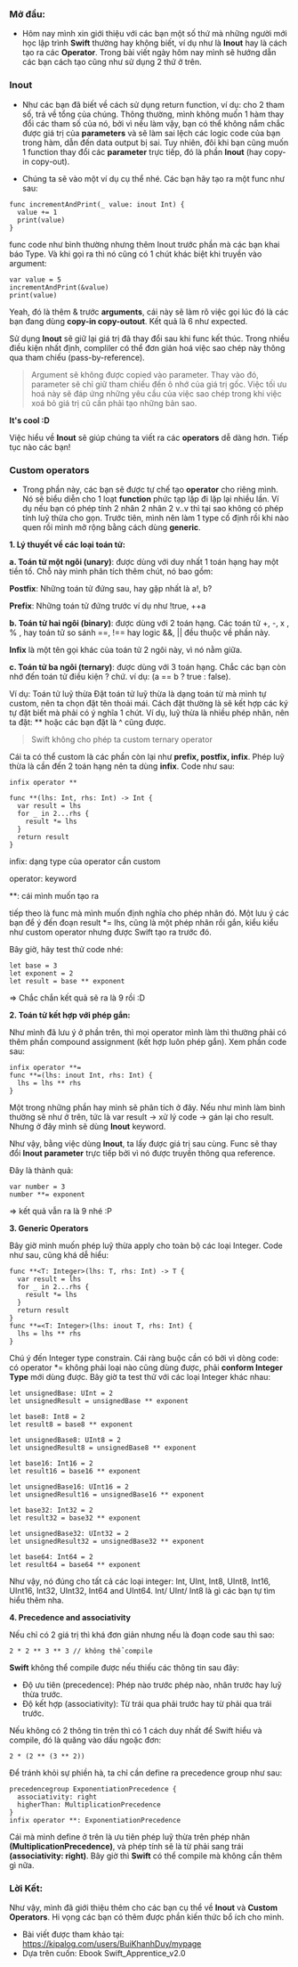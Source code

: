 ### Mở đầu:
- Hôm nay mình xin giới thiệu với các bạn một số thứ mà những người mới học lập trình **Swift** thường hay không biết, ví dụ như là **Inout** hay là cách tạo ra các **Operator**. Trong bài viết ngày hôm nay mình sẽ hướng dẫn các bạn cách tạo cũng như sử dụng 2 thứ ở trên. 

### Inout
- Như các bạn đã biết về cách sử dụng return function, ví dụ: cho 2 tham số, trả về tổng của chúng. 
Thông thường, mình không muốn 1 hàm thay đổi các tham số của nó, bởi vì nếu làm vậy, bạn có thể không nắm chắc được giá trị của **parameters** và sẽ làm sai lệch các logic code của bạn trong hàm, dẫn đến data output bị sai. Tuy nhiên, đôi khi bạn cũng muốn 1 function thay đổi các **parameter** trực tiếp, đó là phần **Inout** (hay copy-in copy-out).

- Chúng ta sẽ vào một ví dụ cụ thể nhé. Các bạn hãy tạo ra một func như sau:
```
func incrementAndPrint(_ value: inout Int) {
  value += 1
  print(value)
}
```

func code như bình thường nhưng thêm Inout trước phần mà các bạn khai báo Type. Và khi gọi ra thì nó cũng có 1 chút khác biệt khi truyền vào argument:

```
var value = 5
incrementAndPrint(&value)
print(value)
```

Yeah, đó là thêm & trước **arguments**, cái này sẽ làm rõ việc gọi lúc đó là các bạn đang dùng **copy-in copy-outout**. Kết quả là 6 như expected. 

Sử dụng **Inout** sẽ giữ lại giá trị đã thay đổi sau khi func kết thúc. Trong nhiều điều kiện nhất định, compliler có thể đơn giản hoá việc sao chép này thông qua tham chiếu (pass-by-reference).

> Argument sẽ không được copied vào parameter. Thay vào đó, parameter sẽ chỉ giữ tham chiếu đến ô nhớ của giá trị gốc. Việc tối ưu hoá này sẽ đáp ứng những yêu cầu của việc sao chép trong khi việc xoá bỏ giá trị cũ cần phải tạo những bản sao.

**It's cool :D**

Việc hiểu về **Inout** sẽ giúp chúng ta viết ra các **operators** dễ dàng hơn. Tiếp tục nào các bạn! 

### Custom operators
- Trong phần này, các bạn sẽ được tự chế tạo **operator** cho riêng mình. Nó sẽ biểu diễn cho 1 loạt **function** phức tạp lặp đi lặp lại nhiều lần. Ví dụ nếu bạn có phép tính 2 nhân 2 nhân 2 v..v thì tại sao không có phép tính luỹ thừa cho gọn. Trước tiên, mình nên làm 1 type cố định rồi khi nào quen rồi mình mở rộng bằng cách dùng **generic**.

 **1. Lý thuyết về các loại toán tử:**
 
 **a. Toán tử một ngôi (unary)**: được dùng với duy nhất 1 toán hạng hay một tiền tố. Chỗ này mình phân tích thêm chút, nó bao gồm:

**Postfix**: Những toán tử đứng sau, hay gặp nhất là a!, b?

**Prefix**: Những toán tử đứng trước ví dụ như !true, ++a

**b. Toán tử hai ngôi (binary)**: được dùng với 2 toán hạng. Các toán tử +, -, x , % , hay toán tử so sánh ==, !== hay logic &&, || đều thuộc về phần này.

**Infix** là một tên gọi khác của toán tử 2 ngôi này, vì nó nằm giữa.

**c. Toán tử ba ngôi (ternary)**: được dùng với 3 toán hạng. Chắc các bạn còn nhớ đến toán tử điều kiện ? chứ. ví dụ: (a == b ? true : false).

Ví dụ: Toán tử luỹ thừa
Đặt toán tử luỹ thừa là dạng toán từ mà mình tự custom, nên ta chọn đặt tên thoải mái. Cách đặt thường là sẽ kết hợp các ký tự đặt biết mà phải có ý nghĩa 1 chút. Ví dụ, luỹ thừa là nhiều phép nhân, nên ta đặt: ** hoặc các bạn đặt là ^ cũng được.

> Swift không cho phép ta custom ternary operator

Cái ta có thể custom là các phần còn lại như **prefix, postfix, infix**. Phép luỹ thừa là cần đến 2 toán hạng nên ta dùng **infix**. Code như sau:

```
infix operator **

func **(lhs: Int, rhs: Int) -> Int {
  var result = lhs
  for _ in 2...rhs {
    result *= lhs
  }
  return result
}
```

infix: dạng type của operator cần custom

operator: keyword

\**: cái mình muốn tạo ra

tiếp theo là func mà mình muốn định nghĩa cho phép nhân đó. Một lưu ý các bạn để ý đến đoạn result \*= lhs, cũng là một phép nhân rồi gắn, kiểu kiểu như custom operator nhưng được Swift tạo ra trước đó.

Bây giờ, hãy test thử code nhé:
```
let base = 3
let exponent = 2
let result = base ** exponent
```
 => Chắc chắn kết quả sẽ ra là 9 rồi :D 
 
 **2. Toán tử kết hợp với phép gắn:**
 
 Như mình đã lưu ý ở phần trên, thì mọi operator mình làm thì thường phải có thêm phần compound assignment (kết hợp luôn phép gắn). Xem phần code sau:

```
infix operator **=
func **=(lhs: inout Int, rhs: Int) {
  lhs = lhs ** rhs
}
```

Một trong những phần hay mình sẽ phân tích ở đây. Nếu như mình làm bình thường sẽ như ở trên, tức là var result -> xử lý code -> gán lại cho result. Nhưng ở đây mình sẽ dùng **Inout** keyword. 

Như vậy, bằng việc dùng **Inout**, ta lấy được giá trị sau cùng. Func sẽ thay đổi **Inout parameter** trực tiếp bởi vì nó được truyền thông qua reference.

Đây là thành quả:

```
var number = 3
number **= exponent
```

=> kết quả vẫn ra là 9 nhé :P

**3. Generic Operators**

Bây giờ mình muốn phép luỹ thừa apply cho toàn bộ các loại Integer. Code như sau, cũng khá dễ hiểu:

```
func **<T: Integer>(lhs: T, rhs: Int) -> T {
  var result = lhs
  for _ in 2...rhs {
    result *= lhs
  }
  return result
}
func **=<T: Integer>(lhs: inout T, rhs: Int) {
  lhs = lhs ** rhs
}
```

Chú ý đến Integer type constrain. Cái ràng buộc cần có bởi vì dòng code: có operator \*= không phải loại nào cũng dùng được, phải **conform Integer Type** mới dùng được. Bây giờ ta test thử với các loại Integer khác nhau:
```
let unsignedBase: UInt = 2
let unsignedResult = unsignedBase ** exponent

let base8: Int8 = 2
let result8 = base8 ** exponent

let unsignedBase8: UInt8 = 2
let unsignedResult8 = unsignedBase8 ** exponent

let base16: Int16 = 2
let result16 = base16 ** exponent

let unsignedBase16: UInt16 = 2
let unsignedResult16 = unsignedBase16 ** exponent

let base32: Int32 = 2
let result32 = base32 ** exponent

let unsignedBase32: UInt32 = 2
let unsignedResult32 = unsignedBase32 ** exponent

let base64: Int64 = 2
let result64 = base64 ** exponent
```

Như vậy, nó đúng cho tất cả các loại integer: Int, UInt, Int8, UInt8, Int16, UInt16, Int32, UInt32, Int64 and UInt64. Int/ UInt/ Int8 là gì các bạn tự tìm hiểu thêm nha.

**4. Precedence and associativity**

Nếu chỉ có 2 giá trị thì khá đơn giản nhưng nếu là đoạn code sau thì sao:

```
2 * 2 ** 3 ** 3 // không thể compile
```

**Swift** không thể compile được nếu thiếu các thông tin sau đây:

* Độ ưu tiên (precedence): Phép nào trước phép nào, nhân trước hay luỹ thừa trước.
* Độ kết hợp (associativity): Từ trái qua phải trước hay từ phải qua trái trước.

Nếu không có 2 thông tin trên thì có 1 cách duy nhất để Swift hiểu và compile, đó là quăng vào dấu ngoặc đơn:

```
2 * (2 ** (3 ** 2))
```

Để tránh khỏi sự phiền hà, ta chỉ cần define ra precedence group như sau: 
```
precedencegroup ExponentiationPrecedence {
  associativity: right
  higherThan: MultiplicationPrecedence
}
infix operator **: ExponentiationPrecedence
```

Cái mà mình define ở trên là ưu tiên phép luỹ thừa trên phép nhân **(MultiplicationPrecedence)**, và phép tính sẽ là từ phải sang trái **(associativity: right)**. Bây giờ thì **Swift** có thể compile mà không cần thêm gì nữa.

### Lời Kết:
Như vậy, mình đã giới thiệu thêm cho các bạn cụ thể về **Inout** và **Custom Operators**. Hi vọng các bạn có thêm được phần kiến thức bổ ích cho mình.

* Bài viết được tham khảo tại: https://kipalog.com/users/BuiKhanhDuy/mypage 
* Dựa trên cuốn: Ebook Swift_Apprentice_v2.0